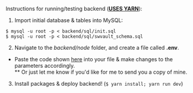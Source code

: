 Instructions for running/testing backend (<u>**USES YARN**</u>):
  
  1. Import initial database & tables into MySQL:
  
    $ mysql -u root -p < backend/sql/init.sql
    $ mysql -u root -p < backend/sql/swvault_schema.sql
  
  2. Navigate to the _backend/node_ folder, and create a file called **.env**. 
    
  - Paste the code shown [here](https://github.com/luisegarduno/FullStack-Template/blob/master/backend/node/.env)
    into your file & make changes to the parameters accordingly.     
    ** Or just let me know if you'd like for me to send you a copy of mine.
  
  3. Install packages & deploy backend! (`$ yarn install; yarn run dev`)
